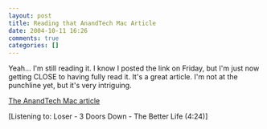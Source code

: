 ```yaml
---
layout: post
title: Reading that AnandTech Mac Article
date: 2004-10-11 16:26
comments: true
categories: []
---
```

Yeah... I'm still reading it. I know I posted the link on Friday, but I'm just now getting CLOSE to having fully read it. It's a great article. I'm not at the punchline yet, but it's very intriguing.

<a href="http://www.anandtech.com/mac/showdoc.aspx?i=2232">The AnandTech Mac article</a>

<div class="media">[Listening to: Loser - 3 Doors Down - The Better Life (4:24)]</div>
